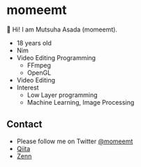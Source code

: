 # momeemt

👋 Hi! I am Mutsuha Asada (momeemt).

- 18 years old
- Nim
- Video Editing Programming
  - FFmpeg
  - OpenGL
- Video Editing
- Interest
  - Low Layer programming
  - Machine Learning, Image Processing

## Contact
- Please follow me on Twitter [@momeemt](twitter.com/momeemt)
- [Qiita](https://qiita.com/momeemt)
- [Zenn](https://zenn.dev/momeemt)
